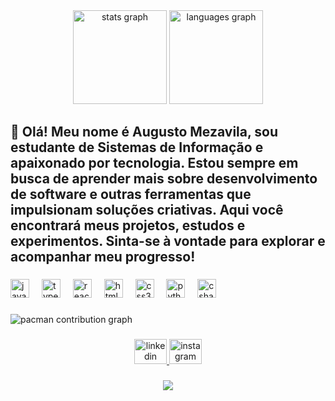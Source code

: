 <div align="center">
  <img src="https://github-readme-stats.vercel.app/api?username=Guguto96&hide_title=false&hide_rank=false&show_icons=true&include_all_commits=true&count_private=true&disable_animations=false&theme=dracula&locale=en&hide_border=false" height="150" alt="stats graph"  />
  <img src="https://github-readme-stats.vercel.app/api/top-langs?username=Guguto96&locale=en&hide_title=false&layout=compact&card_width=320&langs_count=5&theme=dracula&hide_border=false" height="150" alt="languages graph"  />
</div>

###

<h2 align="left">👋 Olá! Meu nome é Augusto Mezavila, sou estudante de Sistemas de Informação e apaixonado por tecnologia. Estou sempre em busca de aprender mais sobre desenvolvimento de software e outras ferramentas que impulsionam soluções criativas. Aqui você encontrará meus projetos, estudos e experimentos. Sinta-se à vontade para explorar e acompanhar meu progresso!</h2>

###

<div align="left">
  <img src="https://cdn.jsdelivr.net/gh/devicons/devicon/icons/javascript/javascript-original.svg" height="30" alt="javascript logo"  />
  <img width="12" />
  <img src="https://cdn.jsdelivr.net/gh/devicons/devicon/icons/typescript/typescript-original.svg" height="30" alt="typescript logo"  />
  <img width="12" />
  <img src="https://cdn.jsdelivr.net/gh/devicons/devicon/icons/react/react-original.svg" height="30" alt="react logo"  />
  <img width="12" />
  <img src="https://cdn.jsdelivr.net/gh/devicons/devicon/icons/html5/html5-original.svg" height="30" alt="html5 logo"  />
  <img width="12" />
  <img src="https://cdn.jsdelivr.net/gh/devicons/devicon/icons/css3/css3-original.svg" height="30" alt="css3 logo"  />
  <img width="12" />
  <img src="https://cdn.jsdelivr.net/gh/devicons/devicon/icons/python/python-original.svg" height="30" alt="python logo"  />
  <img width="12" />
  <img src="https://cdn.jsdelivr.net/gh/devicons/devicon/icons/csharp/csharp-original.svg" height="30" alt="csharp logo"  />
</div>

###

<picture>
  
  <source media="(prefers-color-scheme: dark)" srcset="https://raw.githubusercontent.com/Guguto96/Guguto96/output/pacman-contribution-graph-dark.svg">
  <source media="(prefers-color-scheme: light)" srcset="https://raw.githubusercontent.com/Guguto96/Guguto96/output/pacman-contribution-graph.svg">
  <img alt="pacman contribution graph" src="https://raw.githubusercontent.com/Guguto96/Guguto96/output/pacman-contribution-graph.svg">
  
</picture>

###

<div align="center">
  <a href="https://www.linkedin.com/authwall?trk=bf&trkInfo=AQEOSbnz0syyzwAAAZav0OSowSkPtdYRd8QrZqIrxIE8DUtod_lNwQi6CNLxZ_WHN42K7c7oB8VIB2OErjKxsQ65SSh-DAar4ERssEuxqteKlCnWVf80C6SlY8fQzzajNy69Wrw=&original_referer=&sessionRedirect=https%3A%2F%2Fwww.linkedin.com%2Fin%2Faugusto-caixeta-66b22127b%3Futm_source%3Dshare%26utm_campaign%3Dshare_via%26utm_content%3Dprofile%26utm_medium%3Dandroid_app" target="_blank">
    <img src="https://raw.githubusercontent.com/maurodesouza/profile-readme-generator/master/src/assets/icons/social/linkedin/default.svg" width="52" height="40" alt="linkedin logo"  />
  </a>
  <a href="https://www.instagram.com/augusto_caixeta/?igsh=MTFuenA3Y2JsMHdiZA%3D%3D#" target="_blank">
    <img src="https://raw.githubusercontent.com/maurodesouza/profile-readme-generator/master/src/assets/icons/social/instagram/default.svg" width="52" height="40" alt="instagram logo"  />
  </a>
</div>

###

<div align="center">
  <img src="https://profile-counter.glitch.me/Guguto96/count.svg?"  />
</div>

###
